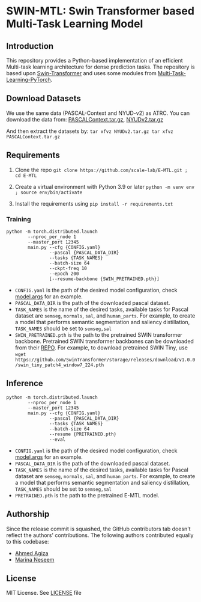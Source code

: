 # SWIN-MTL: Swin Transformer based Multi-Task Learning Model

## Introduction

This repository provides a Python-based implementation of an efficient Multi-task learning architecture for dense prediction tasks. The repository is based upon [Swin-Transformer](https://github.com/microsoft/Swin-Transformer) and uses some modules from [Multi-Task-Learning-PyTorch](https://github.com/SimonVandenhende/Multi-Task-Learning-PyTorch).

## Download Datasets
We use the same data (PASCAL-Context and NYUD-v2) as ATRC. You can download the data from: [PASCALContext.tar.gz](https://hkustconnect-my.sharepoint.com/personal/hyeae_connect_ust_hk/_layouts/15/onedrive.aspx?id=%2Fpersonal%2Fhyeae%5Fconnect%5Fust%5Fhk%2FDocuments%2Fdataset%2FPASCALContext%2Etar%2Egz&parent=%2Fpersonal%2Fhyeae%5Fconnect%5Fust%5Fhk%2FDocuments%2Fdataset&ga=1), [NYUDv2.tar.gz](https://hkustconnect-my.sharepoint.com/personal/hyeae_connect_ust_hk/_layouts/15/onedrive.aspx?id=%2Fpersonal%2Fhyeae%5Fconnect%5Fust%5Fhk%2FDocuments%2Fdataset%2FNYUDv2%2Etar%2Egz&parent=%2Fpersonal%2Fhyeae%5Fconnect%5Fust%5Fhk%2FDocuments%2Fdataset&ga=1)

And then extract the datasets by:
    ```
    tar xfvz NYUDv2.tar.gz
    tar xfvz PASCALContext.tar.gz
    ```
## Requirements

1. Clone the repo `git clone https://github.com/scale-lab/E-MTL.git ; cd E-MTL`

2. Create a virtual environment with Python 3.9 or later `python -m venv env ; source env/bin/activate`

3. Install the requirements using `pip install -r requirements.txt`

### Training
```
python -m torch.distributed.launch 
        --nproc_per_node 1 
        --master_port 12345 
        main.py --cfg {CONFIG.yaml}
                --pascal {PASCAL_DATA_DIR}
                --tasks {TASK_NAMES} 
                --batch-size 64 
                --ckpt-freq 10
                --epoch 200 
                [--resume-backbone {SWIN_PRETRAINED.pth}]
```
- `CONFIG.yaml` is the path of the desired model configuration, check [model.args](https://github.com/scale-lab/E-MTL/blob/master/configs/swin/swin_tiny_patch4_window7_224.yaml) for an example.
- `PASCAL_DATA_DIR` is the path of the downloaded pascal dataset.
- `TASK_NAMES` is the name of the desired tasks, available tasks for Pascal dataset are `semseg`, `normals`, `sal`, and `human_parts`. For example, to create a model that performs semantic segmentation and saliency distillation, `TASK_NAMES` should be set to `semseg,sal`
- `SWIN_PRETRAINED.pth` is the path to the pretrained SWIN transformer backbone. Pretrained SWIN transformer backbones can be downloaded from their [REPO](https://github.com/microsoft/Swin-Transformer). For example, to download pretrained SWIN Tiny, use `wget https://github.com/SwinTransformer/storage/releases/download/v1.0.0/swin_tiny_patch4_window7_224.pth`

## Inference 
```
python -m torch.distributed.launch 
        --nproc_per_node 1 
        --master_port 12345 
        main.py --cfg {CONFIG.yaml}
                --pascal {PASCAL_DATA_DIR}
                --tasks {TASK_NAMES} 
                --batch-size 64 
                --resume {PRETRAINED.pth}
                --eval
```
- `CONFIG.yaml` is the path of the desired model configuration, check [model.args](https://github.com/scale-lab/E-MTL/blob/master/configs/swin/swin_tiny_patch4_window7_224.yaml) for an example.
- `PASCAL_DATA_DIR` is the path of the downloaded pascal dataset.
- `TASK_NAMES` is the name of the desired tasks, available tasks for Pascal dataset are `semseg`, `normals`, `sal`, and `human_parts`. For example, to create a model that performs semantic segmentation and saliency distillation, `TASK_NAMES` should be set to `semseg,sal`
- `PRETRAINED.pth` is the path to the pretrained E-MTL model.

## Authorship
Since the release commit is squashed, the GitHub contributors tab doesn't reflect the authors' contributions. The following authors contributed equally to this codebase:
- [Ahmed Agiza](https://github.com/ahmed-agiza)
- [Marina Neseem](https://github.com/marina-neseem)

## License
MIT License. See [LICENSE](LICENSE) file
